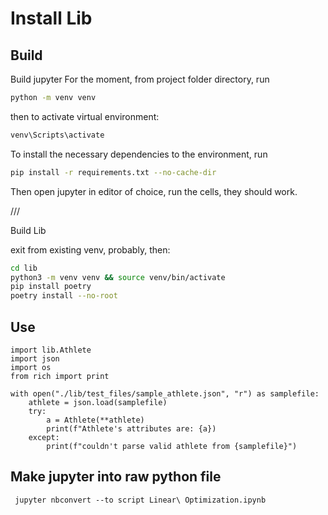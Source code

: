 # Install Lib

## Build

Build jupyter
For the moment, from project folder directory, run
``` sh
python -m venv venv
```
then to activate virtual environment:
``` sh
venv\Scripts\activate
```
To install the necessary dependencies to the environment, run
``` sh
pip install -r requirements.txt --no-cache-dir
```
Then open jupyter in editor of choice, run the cells, they should work.

///

Build Lib

exit from existing venv, probably, then:
``` sh
cd lib
python3 -m venv venv && source venv/bin/activate
pip install poetry
poetry install --no-root
```

## Use

``` python3
import lib.Athlete
import json
import os 
from rich import print

with open("./lib/test_files/sample_athlete.json", "r") as samplefile:
    athlete = json.load(samplefile)
    try:
        a = Athlete(**athlete)
        print(f"Athlete's attributes are: {a})
    except:
        print(f"couldn't parse valid athlete from {samplefile}")
```

## Make jupyter into raw python file

` jupyter nbconvert --to script Linear\ Optimization.ipynb`
